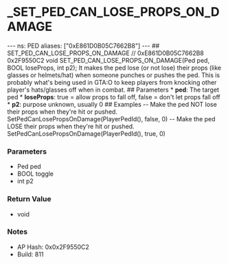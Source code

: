 # _SET_PED_CAN_LOSE_PROPS_ON_DAMAGE

--- ns: PED aliases: ["0xE861D0B05C7662B8"] --- ## SET_PED_CAN_LOSE_PROPS_ON_DAMAGE  // 0xE861D0B05C7662B8 0x2F9550C2 void SET_PED_CAN_LOSE_PROPS_ON_DAMAGE(Ped ped, BOOL loseProps, int p2);  It makes the ped lose (or not lose) their props (like glasses or helmets/hat) when someone punches or pushes the ped. This is probably what's being used in GTA:O to keep players from knocking other player's hats/glasses off when in combat.  ## Parameters * **ped**: The target ped * **loseProps**: true = allow props to fall off, false = don't let props fall off * **p2**: purpose unknown, usually 0  ## Examples -- Make the ped NOT lose their props when they're hit or pushed. SetPedCanLosePropsOnDamage(PlayerPedId(), false, 0)  -- Make the ped LOSE their props when they're hit or pushed. SetPedCanLosePropsOnDamage(PlayerPedId(), true, 0)

### Parameters
* Ped ped
* BOOL toggle
* int p2

### Return Value
* void

### Notes
* AP Hash: 0x0x2F9550C2
* Build: 811

